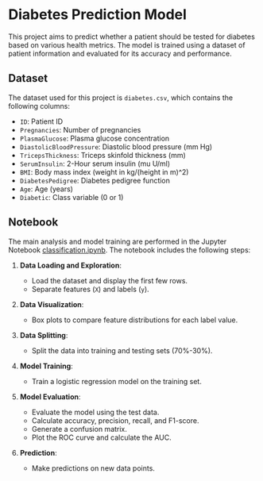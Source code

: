 # Diabetes Prediction Model

This project aims to predict whether a patient should be tested for diabetes based on various health metrics. The model is trained using a dataset of patient information and evaluated for its accuracy and performance.

## Dataset

The dataset used for this project is `diabetes.csv`, which contains the following columns:

- `ID`: Patient ID
- `Pregnancies`: Number of pregnancies
- `PlasmaGlucose`: Plasma glucose concentration
- `DiastolicBloodPressure`: Diastolic blood pressure (mm Hg)
- `TricepsThickness`: Triceps skinfold thickness (mm)
- `SerumInsulin`: 2-Hour serum insulin (mu U/ml)
- `BMI`: Body mass index (weight in kg/(height in m)^2)
- `DiabetesPedigree`: Diabetes pedigree function
- `Age`: Age (years)
- `Diabetic`: Class variable (0 or 1)

## Notebook

The main analysis and model training are performed in the Jupyter Notebook [classification.ipynb](classification.ipynb). The notebook includes the following steps:

1. **Data Loading and Exploration**:

   - Load the dataset and display the first few rows.
   - Separate features (`X`) and labels (`y`).

2. **Data Visualization**:

   - Box plots to compare feature distributions for each label value.

3. **Data Splitting**:

   - Split the data into training and testing sets (70%-30%).

4. **Model Training**:

   - Train a logistic regression model on the training set.

5. **Model Evaluation**:

   - Evaluate the model using the test data.
   - Calculate accuracy, precision, recall, and F1-score.
   - Generate a confusion matrix.
   - Plot the ROC curve and calculate the AUC.

6. **Prediction**:
   - Make predictions on new data points.
